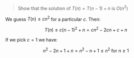 > Show that the solution of $T(n)  = T(n - 1) + n$ is $O(n^2)$

We guess $T(n) \le cn^2$ for a particular $c$. Then:

$$ T(n) \le c(n-1)^2 + n = cn^2 - 2cn + c + n$$

If we pick $c = 1$ we have:

$$ n^2 - 2n + 1 + n = n^2 - n + 1 \le n^2 \text{ for } n \ge 1 $$
